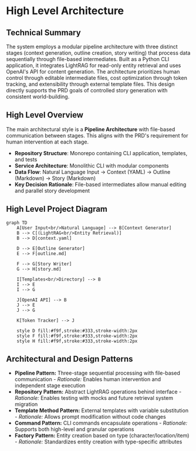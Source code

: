 # High Level Architecture

## Technical Summary

The system employs a modular pipeline architecture with three distinct stages (context generation, outline creation, story writing) that process data sequentially through file-based intermediates. Built as a Python CLI application, it integrates LightRAG for read-only entity retrieval and uses OpenAI's API for content generation. The architecture prioritizes human control through editable intermediate files, cost optimization through token tracking, and extensibility through external template files. This design directly supports the PRD goals of controlled story generation with consistent world-building.

## High Level Overview

The main architectural style is a **Pipeline Architecture** with file-based communication between stages. This aligns with the PRD's requirement for human intervention at each stage.

- **Repository Structure**: Monorepo containing CLI application, templates, and tests
- **Service Architecture**: Monolithic CLI with modular components
- **Data Flow**: Natural Language Input → Context (YAML) → Outline (Markdown) → Story (Markdown)
- **Key Decision Rationale**: File-based intermediates allow manual editing and parallel story development

## High Level Project Diagram

```mermaid
graph TD
    A[User Input<br/>Natural Language] --> B[Context Generator]
    B --> C[(LightRAG<br/>Entity Retrieval)]
    B --> D[context.yaml]
    
    D --> E[Outline Generator]
    E --> F[outline.md]
    
    F --> G[Story Writer]
    G --> H[story.md]
    
    I[Templates<br/>Directory] --> B
    I --> E
    I --> G
    
    J[OpenAI API] --> B
    J --> E
    J --> G
    
    K[Token Tracker] --> J
    
    style D fill:#f9f,stroke:#333,stroke-width:2px
    style F fill:#f9f,stroke:#333,stroke-width:2px
    style H fill:#f9f,stroke:#333,stroke-width:2px
```

## Architectural and Design Patterns

- **Pipeline Pattern:** Three-stage sequential processing with file-based communication - *Rationale:* Enables human intervention and independent stage execution
- **Repository Pattern:** Abstract LightRAG operations behind interface - *Rationale:* Enables testing with mocks and future retrieval system migration
- **Template Method Pattern:** External templates with variable substitution - *Rationale:* Allows prompt modification without code changes
- **Command Pattern:** CLI commands encapsulate operations - *Rationale:* Supports both high-level and granular operations
- **Factory Pattern:** Entity creation based on type (character/location/item) - *Rationale:* Standardizes entity creation with type-specific attributes
